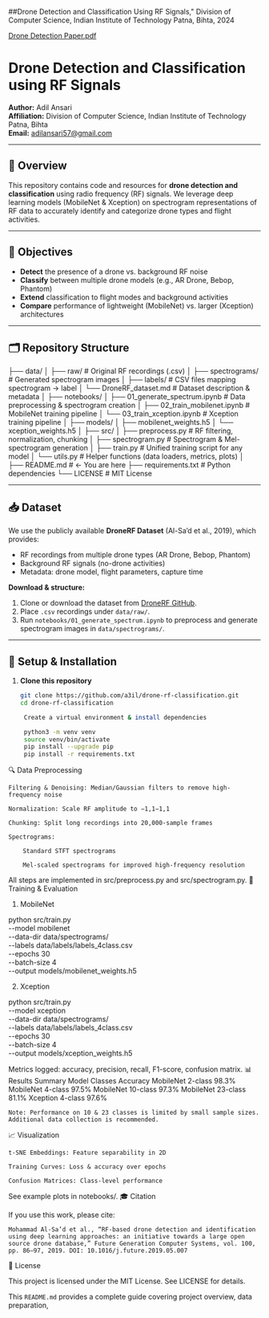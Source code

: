 ##Drone Detection and Classification Using RF Signals," Division of Computer Science, Indian Institute of Technology Patna, Bihta, 2024

[Drone Detection Paper.pdf](https://github.com/user-attachments/files/21615363/Drone.Detection.pdf)


# Drone Detection and Classification using RF Signals

**Author:** Adil Ansari  
**Affiliation:** Division of Computer Science, Indian Institute of Technology Patna, Bihta  
**Email:** adilansari57@gmail.com

---

## 📖 Overview

This repository contains code and resources for **drone detection and classification** using radio frequency (RF) signals. We leverage deep learning models (MobileNet & Xception) on spectrogram representations of RF data to accurately identify and categorize drone types and flight activities.

---

## 🎯 Objectives

- **Detect** the presence of a drone vs. background RF noise  
- **Classify** between multiple drone models (e.g., AR Drone, Bebop, Phantom)  
- **Extend** classification to flight modes and background activities  
- **Compare** performance of lightweight (MobileNet) vs. larger (Xception) architectures  

---

## 🗂️ Repository Structure

├── data/
│ ├── raw/ # Original RF recordings (.csv)
│ ├── spectrograms/ # Generated spectrogram images
│ ├── labels/ # CSV files mapping spectrogram → label
│ └── DroneRF_dataset.md # Dataset description & metadata
│
├── notebooks/
│ ├── 01_generate_spectrum.ipynb # Data preprocessing & spectrogram creation
│ ├── 02_train_mobilenet.ipynb # MobileNet training pipeline
│ └── 03_train_xception.ipynb # Xception training pipeline
│
├── models/
│ ├── mobilenet_weights.h5
│ └── xception_weights.h5
│
├── src/
│ ├── preprocess.py # RF filtering, normalization, chunking
│ ├── spectrogram.py # Spectrogram & Mel-spectrogram generation
│ ├── train.py # Unified training script for any model
│ └── utils.py # Helper functions (data loaders, metrics, plots)
│
├── README.md # ← You are here
├── requirements.txt # Python dependencies
└── LICENSE # MIT License


---

## 📥 Dataset

We use the publicly available **DroneRF Dataset** (Al-Sa’d et al., 2019), which provides:
- RF recordings from multiple drone types (AR Drone, Bebop, Phantom)
- Background RF signals (no-drone activities)
- Metadata: drone model, flight parameters, capture time

**Download & structure:**
1. Clone or download the dataset from [DroneRF GitHub](https://al-sad.github.io/DroneRF/).  
2. Place `.csv` recordings under `data/raw/`.  
3. Run `notebooks/01_generate_spectrum.ipynb` to preprocess and generate spectrogram images in `data/spectrograms/`.

---

## 🔧 Setup & Installation

1. **Clone this repository**  
   ```bash
   git clone https://github.com/a3il/drone-rf-classification.git
   cd drone-rf-classification

    Create a virtual environment & install dependencies

    python3 -m venv venv
    source venv/bin/activate
    pip install --upgrade pip
    pip install -r requirements.txt

🔍 Data Preprocessing

    Filtering & Denoising: Median/Gaussian filters to remove high-frequency noise

    Normalization: Scale RF amplitude to −1,1−1,1

    Chunking: Split long recordings into 20,000-sample frames

    Spectrograms:

        Standard STFT spectrograms

        Mel-scaled spectrograms for improved high-frequency resolution

All steps are implemented in src/preprocess.py and src/spectrogram.py.
🚀 Training & Evaluation
1. MobileNet

python src/train.py \
  --model mobilenet \
  --data-dir data/spectrograms/ \
  --labels data/labels/labels_4class.csv \
  --epochs 30 \
  --batch-size 4 \
  --output models/mobilenet_weights.h5

2. Xception

python src/train.py \
  --model xception \
  --data-dir data/spectrograms/ \
  --labels data/labels/labels_4class.csv \
  --epochs 30 \
  --batch-size 4 \
  --output models/xception_weights.h5

Metrics logged: accuracy, precision, recall, F1-score, confusion matrix.
📊 Results Summary
Model	Classes	Accuracy
MobileNet	2-class	98.3%
MobileNet	4-class	97.5%
MobileNet	10-class	97.3%
MobileNet	23-class	81.1%
Xception	4-class	97.6%

    Note: Performance on 10 & 23 classes is limited by small sample sizes. Additional data collection is recommended.

📈 Visualization

    t-SNE Embeddings: Feature separability in 2D

    Training Curves: Loss & accuracy over epochs

    Confusion Matrices: Class-level performance

See example plots in notebooks/.
🎓 Citation

If you use this work, please cite:

    Mohammad Al-Sa’d et al., “RF-based drone detection and identification using deep learning approaches: an initiative towards a large open source drone database,” Future Generation Computer Systems, vol. 100, pp. 86–97, 2019. DOI: 10.1016/j.future.2019.05.007


📜 License

This project is licensed under the MIT License. See LICENSE for details.


This `README.md` provides a complete guide covering project overview, data preparation, 
